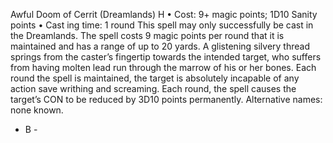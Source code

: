Awful Doom of Cerrit (Dreamlands) H
• Cost:  9+ magic points; 1D10 Sanity points
•
 Cast
ing time: 1 round
This spell may only successfully be cast in the Dreamlands. 
The spell costs 9 magic points per round that it is maintained 
and has a range of up to 20 yards. A glistening silvery thread 
springs from the caster’s fingertip towards the intended 
target, who suffers from having molten lead run through 
the marrow of his or her bones. Each round the spell is 
maintained, the target is absolutely incapable of any action 
save writhing and screaming. Each round, the spell causes 
the target’s CON to be reduced by 3D10 points permanently.
Alternative names: none known.
- B -
